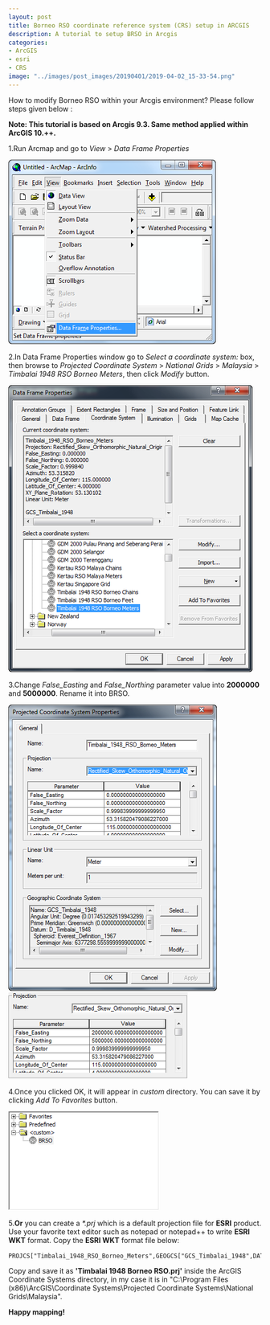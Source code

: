 ```yaml
---
layout: post
title: Borneo RSO coordinate reference system (CRS) setup in ARCGIS
description: A tutorial to setup BRSO in Arcgis
categories:
- ArcGIS
- esri
- CRS
image: "../images/post_images/20190401/2019-04-02_15-33-54.png"
---
```


How to modify Borneo RSO within your Arcgis environment? Please follow steps given below :

__Note: This tutorial is based on Arcgis 9.3. Same method applied within ArcGIS 10.++.__

1.Run Arcmap and go to _View_ > _Data Frame Properties_

![png](../images/post_images/20190401/2019-04-02_15-14-24.png)


2.In Data Frame Properties window go to _Select a coordinate system:_ box, then browse to _Projected Coordinate System_ > _National Grids_ > _Malaysia_ > _Timbalai 1948 RSO Borneo Meters_, then click _Modify_ button.

![png](../images/post_images/20190401/2019-04-02_15-16-21.png)

3.Change _False_Easting_ and _False_Northing_ parameter value into __2000000__ and  __5000000__. Rename it into BRSO.

![png](../images/post_images/20190401/2019-04-02_15-17-14.png)
![png](../images/post_images/20190401/2019-04-02_15-18-41.png)

4.Once you clicked OK, it will appear in _custom_ directory. You can save it by clicking _Add To Favorites_ button.

![png](../images/post_images/20190401/2019-04-02_16-14-09.png)

5.__Or__ you can create a _*.prj_ which is a default projection file for __ESRI__ product. Use your favorite text editor such as notepad or notepad++ to write  __ESRI WKT__ format. Copy the __ESRI WKT__ format file below:

```
PROJCS["Timbalai_1948_RSO_Borneo_Meters",GEOGCS["GCS_Timbalai_1948",DATUM["D_Timbalai_1948",SPHEROID["Everest_Definition_1967",6377298.556,300.8017]],PRIMEM["Greenwich",0.0],UNIT["Degree",0.0174532925199433]],PROJECTION["Rectified_Skew_Orthomorphic_Natural_Origin"],PARAMETER["False_Easting",2000000.0],PARAMETER["False_Northing",5000000.0],PARAMETER["Scale_Factor",0.99984],PARAMETER["Azimuth",53.31582047908623],PARAMETER["Longitude_Of_Center",115.0],PARAMETER["Latitude_Of_Center",4.0],PARAMETER["XY_Plane_Rotation",53.13010235415598],UNIT["Meter",1.0]]
```

Copy and save it as __'Timbalai 1948 Borneo RSO.prj'__ inside the ArcGIS Coordinate Systems directory, in my case it is in "C:\Program Files (x86)\ArcGIS\Coordinate Systems\Projected Coordinate Systems\National Grids\Malaysia".

__Happy mapping!__
